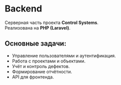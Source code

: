 # Backend

Серверная часть проекта **Control Systems**.  
Реализована на **PHP (Laravel)**.

## Основные задачи:
- Управление пользователями и аутентификация.
- Работа с проектами и объектами.
- Учёт и контроль дефектов.
- Формирование отчётности.
- API для фронтенда.
